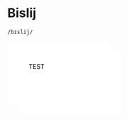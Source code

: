 # Bislij

`/bɪslij/`



<div style="
    background-color: white;
    width: 33%;
    min-width: 184px;
    height: 92px;
    padding: 24px;
    border-radius: 12px;
    color: black;
    display: inline-block;">
    <img src>
    <div id="TEST" style="
        background-color: white;
        width: 33%;
        min-width: 184px;
        height: 92px;
        padding: 24px;
        border-radius: 12px;
        color: black;
        display: inline-block;">
            TEST
    </div>
</div>
